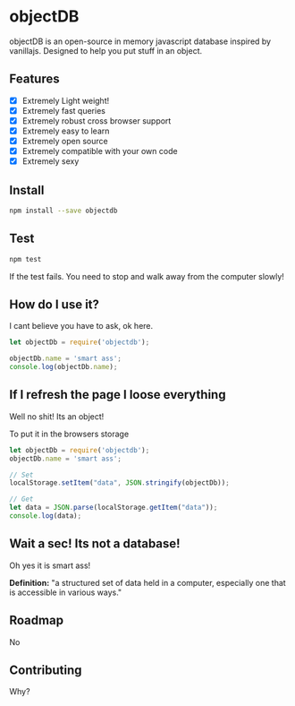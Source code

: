 # objectDB
objectDB is an open-source in memory javascript database inspired by vanillajs. Designed to help you put stuff in an object.

## Features
- [x] Extremely Light weight!
- [x] Extremely fast queries
- [x] Extremely robust cross browser support
- [x] Extremely easy to learn
- [x] Extremely open source
- [x] Extremely compatible with your own code
- [x] Extremely sexy

## Install
```bash
npm install --save objectdb
```
## Test
```bash
npm test
```
If the test fails. You need to stop and walk away from the computer slowly!

## How do I use it?
I cant believe you have to ask, ok here.
```javascript
let objectDb = require('objectdb');

objectDb.name = 'smart ass';
console.log(objectDb.name);
```

## If I refresh the page I loose everything
Well no shit! Its an object!

To put it in the browsers storage
```javascript
let objectDb = require('objectdb');
objectDb.name = 'smart ass';

// Set
localStorage.setItem("data", JSON.stringify(objectDb));

// Get
let data = JSON.parse(localStorage.getItem("data"));
console.log(data);
```

## Wait a sec! Its not a database!
Oh yes it is smart ass!

<b>Definition:</b> "a structured set of data held in a computer, especially one that is accessible in various ways."

## Roadmap
No

## Contributing
Why?
